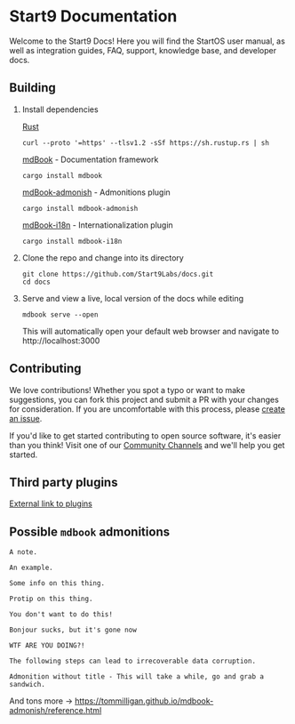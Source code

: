 # Start9 Documentation

Welcome to the Start9 Docs! Here you will find the StartOS user manual, as well as integration guides, FAQ, support, knowledge base, and developer docs.

## Building

1. Install dependencies

   [Rust](https://rustup.rs)

   `curl --proto '=https' --tlsv1.2 -sSf https://sh.rustup.rs | sh`

   [mdBook](https://rust-lang.github.io/mdBook/) - Documentation framework

   `cargo install mdbook`

   [mdBook-admonish](https://github.com/tommilligan/mdbook-admonish) - Admonitions plugin

   `cargo install mdbook-admonish`

   [mdBook-i18n](https://github.com/funkill/mdbook-i18n) - Internationalization plugin

   `cargo install mdbook-i18n`

2. Clone the repo and change into its directory

   ```
   git clone https://github.com/Start9Labs/docs.git
   cd docs
   ```

3. Serve and view a live, local version of the docs while editing

   `mdbook serve --open`

   This will automatically open your default web browser and navigate to http://localhost:3000

## Contributing

We love contributions! Whether you spot a typo or want to make suggestions, you can fork this project and submit a PR with your changes for consideration. If you are uncomfortable with this process, please [create an issue](https://github.com/Start9Labs/docs/issues).

If you'd like to get started contributing to open source software, it's easier than you think! Visit one of our [Community Channels](https://start9.com/contact) and we'll help you get started.

## Third party plugins

[External link to plugins](https://github.com/rust-lang/mdBook/wiki/Third-party-plugins)

## Possible `mdbook` admonitions

```admonish
A note.
```

```admonish example
An example.
```

```admonish info
Some info on this thing.
```

```admonish tip
Protip on this thing.
```

```admonish warning
You don't want to do this!
```

```admonish bug
Bonjour sucks, but it's gone now
```

```admonish danger
WTF ARE YOU DOING?!
```

```admonish warning title="Custom, i.e. -> POSSIBLE DATA LOSS"
The following steps can lead to irrecoverable data corruption.
```

```admonish success title=""
Admonition without title - This will take a while, go and grab a sandwich.
```

And tons more -> https://tommilligan.github.io/mdbook-admonish/reference.html
